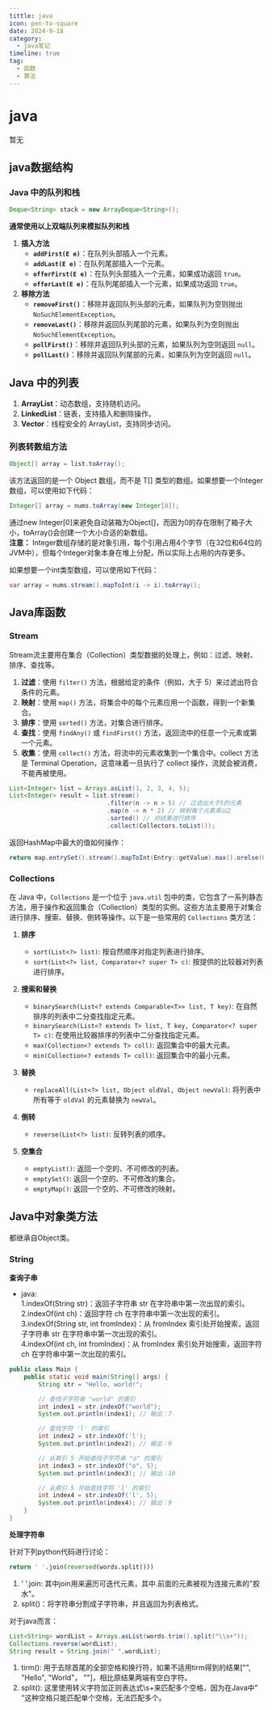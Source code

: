 ```yaml
---
tittle: java
icon: pen-to-square
date: 2024-9-18
category:
  - java笔记
timeline: true 
tag:
  - 函数
  - 算法
---
```

# java
暂无
<!-- more -->
## java数据结构
### Java 中的队列和栈
```java
Deque<String> stack = new ArrayDeque<String>();
```    
**通常使用以上双端队列来模拟队列和栈**  
1. **插入方法**
   - **`addFirst(E e)`**：在队列头部插入一个元素。
   - **`addLast(E e)`**：在队列尾部插入一个元素。
   - **`offerFirst(E e)`**：在队列头部插入一个元素，如果成功返回 `true`。
   - **`offerLast(E e)`**：在队列尾部插入一个元素，如果成功返回 `true`。
2. **移除方法**
   - **`removeFirst()`**：移除并返回队列头部的元素，如果队列为空则抛出 `NoSuchElementException`。
   - **`removeLast()`**：移除并返回队列尾部的元素，如果队列为空则抛出 `NoSuchElementException`。
   - **`pollFirst()`**：移除并返回队列头部的元素，如果队列为空则返回 `null`。
   - **`pollLast()`**：移除并返回队列尾部的元素，如果队列为空则返回 `null`。  
## Java 中的列表  
1. **ArrayList**：动态数组，支持随机访问。
2. **LinkedList**：链表，支持插入和删除操作。
3. **Vector**：线程安全的 ArrayList，支持同步访问。  
### 列表转数组方法  
```java
Object[] array = list.toArray();  
```
该方法返回的是一个 Object 数组，而不是 T[] 类型的数组。如果想要一个Integer数组，可以使用如下代码：
```java
Integer[] array = nums.toArray(new Integer[0]);
```  
通过new Integer[0]来避免自动装箱为Object[]，而因为0的存在限制了箱子大小，toArray()会创建一个大小合适的新数组。  
**注意：** Integer数组存储的是对象引用，每个引用占用4个字节（在32位和64位的JVM中），但每个Integer对象本身在堆上分配，所以实际上占用的内存更多。     

如果想要一个int类型数组，可以使用如下代码：
```java
var array = nums.stream().mapToInt(i -> i).toArray();
```
## Java库函数
### Stream
Stream流主要用在集合（Collection）类型数据的处理上，例如：过滤、映射、排序、查找等。  
1. **过滤**：使用 `filter()` 方法，根据给定的条件（例如，大于 5）来过滤出符合条件的元素。
2. **映射**：使用 `map()` 方法，将集合中的每个元素应用一个函数，得到一个新集合。
3. **排序**：使用 `sorted()` 方法，对集合进行排序。
4. **查找**：使用 `findAny()` 或 `findFirst()` 方法，返回流中的任意一个元素或第一个元素。
5. **收集**：使用 `collect()` 方法，将流中的元素收集到一个集合中。collect 方法是 Terminal Operation，这意味着一旦执行了 collect 操作，流就会被消费，不能再被使用。
```java
List<Integer> list = Arrays.asList(1, 2, 3, 4, 5);
List<Integer> result = list.stream()
                           .filter(n -> n > 5) // 过滤出大于5的元素
                           .map(n -> n * 2) // 映射每个元素乘以2
                           .sorted() // 对结果进行排序
                           .collect(Collectors.toList());
```
返回HashMap中最大的值如何操作：
```java
return map.entrySet().stream().mapToInt(Entry::getValue).max().orelse(0);
```
### Collections
在 Java 中，`Collections` 是一个位于 `java.util` 包中的类，它包含了一系列静态方法，用于操作和返回集合（Collection）类型的实例。这些方法主要用于对集合进行排序、搜索、替换、倒转等操作。以下是一些常用的 `Collections` 类方法：
1. **排序**
   - `sort(List<?> list)`: 按自然顺序对指定列表进行排序。
   - `sort(List<?> list, Comparator<? super T> c)`: 按提供的比较器对列表进行排序。

2. **搜索和替换**
   - `binarySearch(List<? extends Comparable<T>> list, T key)`: 在自然排序的列表中二分查找指定元素。
   - `binarySearch(List<? extends T> list, T key, Comparator<? super T> c)`: 在使用比较器排序的列表中二分查找指定元素。
   - `max(Collection<? extends T> coll)`: 返回集合中的最大元素。
   - `min(Collection<? extends T> coll)`: 返回集合中的最小元素。
3. **替换**
   - `replaceAll(List<?> list, Object oldVal, Object newVal)`: 将列表中所有等于 `oldVal` 的元素替换为 `newVal`。
4. **倒转**
   - `reverse(List<?> list)`: 反转列表的顺序。
8. **空集合**
   - `emptyList()`: 返回一个空的、不可修改的列表。
   - `emptySet()`: 返回一个空的、不可修改的集合。
   - `emptyMap()`: 返回一个空的、不可修改的映射。
## Java中对象类方法
都继承自Object类。
### String
**查询子串**  
* java:  
1.indexOf(String str)：返回子字符串 str 在字符串中第一次出现的索引。  
2.indexOf(int ch)：返回字符 ch 在字符串中第一次出现的索引。  
3.indexOf(String str, int fromIndex)：从 fromIndex 索引处开始搜索，返回子字符串 str 在字符串中第一次出现的索引。  
4.indexOf(int ch, int fromIndex)：从 fromIndex 索引处开始搜索，返回字符 ch 在字符串中第一次出现的索引。  
```java
public class Main {
    public static void main(String[] args) {
        String str = "Hello, world!";

        // 查找子字符串 "world" 的索引
        int index1 = str.indexOf("world");
        System.out.println(index1); // 输出：7

        // 查找字符 'l' 的索引
        int index2 = str.indexOf('l');
        System.out.println(index2); // 输出：9

        // 从索引 5 开始查找子字符串 "o" 的索引
        int index3 = str.indexOf("o", 5);
        System.out.println(index3); // 输出：10

        // 从索引 5 开始查找字符 'l' 的索引
        int index4 = str.indexOf('l', 5);
        System.out.println(index4); // 输出：9
    }
}  
```
**处理字符串**    

针对下列python代码进行讨论：  
```python
return ' '.join(reversed(words.split()))
``` 
1. ' '.join: 其中join用来遍历可迭代元素，其中.前面的元素被视为连接元素的"胶水"。  
2. split()：将字符串分割成子字符串，并且返回为列表格式。    

对于java而言：
```java
List<String> wordList = Arrays.asList(words.trim().split("\\s+"));
Collections.reverse(wordList);
String result = String.join(" ",wordList);
```  
1. tirm(): 用于去除首尾的全部空格和换行符，如果不适用tirm得到的结果["", "Hello", "World"， ""]，相比原结果两端有空白字符。
2. split(): 这里使用转义字符加正则表达式\s+来匹配多个空格，因为在Java中" "这种空格只能匹配单个空格，无法匹配多个。

